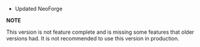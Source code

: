 - Updated NeoForge

**NOTE**

This version is not feature complete and is missing some features that older versions had.
It is not recommended to use this version in production.
